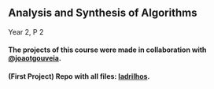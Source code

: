 ## Analysis and Synthesis of Algorithms

Year 2, P 2

#### The projects of this course were made in collaboration with [@joaotgouveia](https://github.com/joaotgouveia).

#### (First Project) Repo with all files: [ladrilhos](https://github.com/Rua-Gouveia-Alliance/ladrilhos).
